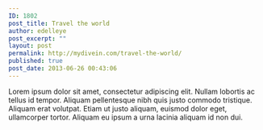 ```yaml
---
ID: 1802
post_title: Travel the world
author: edelleye
post_excerpt: ""
layout: post
permalink: http://mydivein.com/travel-the-world/
published: true
post_date: 2013-06-26 00:43:06
---
```

Lorem ipsum dolor sit amet, consectetur adipiscing elit. Nullam lobortis ac tellus id tempor. Aliquam pellentesque nibh quis justo commodo tristique. Aliquam erat volutpat. Etiam ut justo aliquam, euismod dolor eget, ullamcorper tortor. Aliquam eu ipsum a urna lacinia aliquam id non dui.